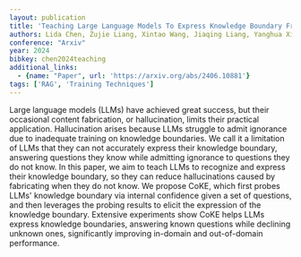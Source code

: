 ```yaml
---
layout: publication
title: 'Teaching Large Language Models To Express Knowledge Boundary From Their Own Signals'
authors: Lida Chen, Zujie Liang, Xintao Wang, Jiaqing Liang, Yanghua Xiao, Feng Wei, Jinglei Chen, Zhenghong Hao, Bing Han, Wei Wang
conference: "Arxiv"
year: 2024
bibkey: chen2024teaching
additional_links:
  - {name: "Paper", url: 'https://arxiv.org/abs/2406.10881'}
tags: ['RAG', 'Training Techniques']
---
```

Large language models (LLMs) have achieved great success, but their
occasional content fabrication, or hallucination, limits their practical
application. Hallucination arises because LLMs struggle to admit ignorance due
to inadequate training on knowledge boundaries. We call it a limitation of LLMs
that they can not accurately express their knowledge boundary, answering
questions they know while admitting ignorance to questions they do not know. In
this paper, we aim to teach LLMs to recognize and express their knowledge
boundary, so they can reduce hallucinations caused by fabricating when they do
not know. We propose CoKE, which first probes LLMs' knowledge boundary via
internal confidence given a set of questions, and then leverages the probing
results to elicit the expression of the knowledge boundary. Extensive
experiments show CoKE helps LLMs express knowledge boundaries, answering known
questions while declining unknown ones, significantly improving in-domain and
out-of-domain performance.
